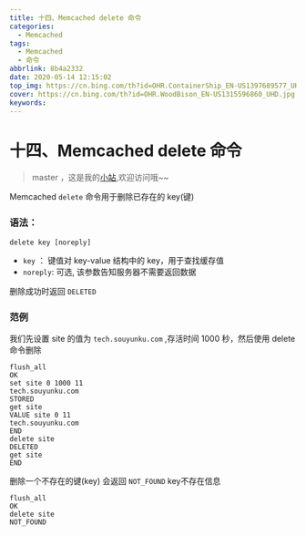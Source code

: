 ```yaml
---
title: 十四、Memcached delete 命令
categories:
  - Memcached
tags:
  - Memcached
  - 命令
abbrlink: 8b4a2332
date: 2020-05-14 12:15:02
top_img: https://cn.bing.com/th?id=OHR.ContainerShip_EN-US1397689577_UHD.jpg
cover: https://cn.bing.com/th?id=OHR.WoodBison_EN-US1315596860_UHD.jpg
keywords:   
---
```

# 十四、Memcached delete 命令
> master ，这是我的[小站](https://www.tryrun.top),欢迎访问哦~~

Memcached `delete` 命令用于删除已存在的 key(键)

### 语法：

```
delete key [noreply]
```

- `key` ： 键值对 key-value 结构中的 key，用于查找缓存值
- `noreply`: 可选, 该参数告知服务器不需要返回数据

删除成功时返回 `DELETED`

### 范例

我们先设置 site 的值为 `tech.souyunku.com` ,存活时间 1000 秒，然后使用 delete 命令删除

```
flush_all
OK
set site 0 1000 11
tech.souyunku.com
STORED
get site
VALUE site 0 11
tech.souyunku.com
END
delete site
DELETED
get site
END
```

删除一个不存在的键(key) 会返回 `NOT_FOUND` key不存在信息

```
flush_all
OK
delete site
NOT_FOUND
```